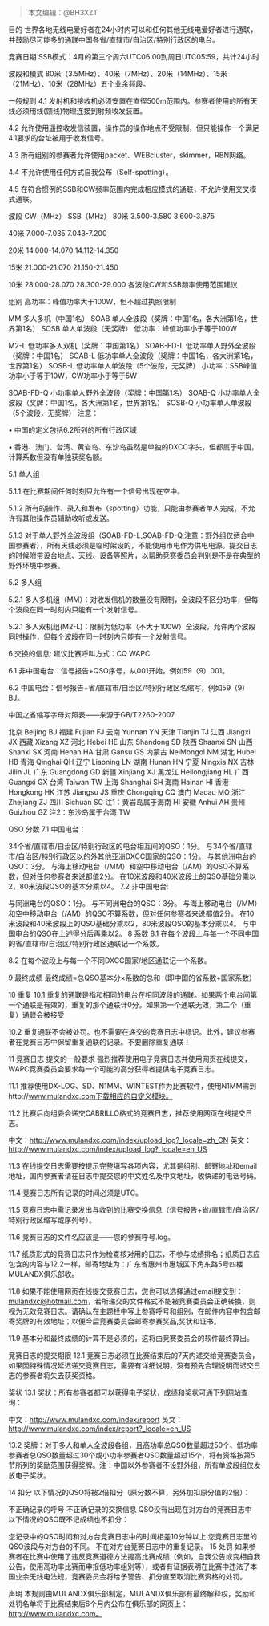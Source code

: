 > 本文编辑：@BH3XZT

目的
世界各地无线电爱好者在24小时内可以和任何其他无线电爱好者进行通联，并鼓励尽可能多的通联中国各省/直辖市/自治区/特别行政区的电台。

竞赛日期
SSB模式：4月的第三个周六UTC06:00到周日UTC05:59，共计24小时

波段和模式
80米（3.5MHz）、40米（7MHz）、20米（14MHz）、15米（21MHz）、10米（28MHz）五个业余频段。

一般规则
4.1 发射机和接收机必须安置在直径500m范围内。参赛者使用的所有天线必须用线(馈线)物理连接到射频收发装置。

4.2 允许使用遥控收发信装置，操作员的操作地点不受限制，但只能操作一个满足4.1要求的台址被用于收发信号。

4.3 所有组别的参赛者允许使用packet、WEBcluster，skimmer，RBN网络。

4.4 不允许使用任何方式自我公布（Self-spotting）。

4.5 在符合惯例的SSB和CW频率范围内完成相应模式的通联，不允许使用交叉模式通联。

波段	CW（MHz）	SSB（MHz）
80米	3.500-3.580	3.600-3.875

40米	7.000-7.035	7.043-7.200

20米	14.000-14.070	14.112-14.350

15米	21.000-21.070	21.150-21.450

10米	28.000-28.070	28.300-29.000
各波段CW和SSB频率使用范围建议

组别
高功率：峰值功率大于100W，但不超过执照限制

MM	多人多机（中国1名）
SOAB	单人全波段（奖牌：中国1名，各大洲第1名，世界第1名）
SOSB	单人单波段（无奖牌）
低功率：峰值功率小于等于100W

M2-L	低功率多人双机（奖牌：中国第1名）
SOAB-FD-L	低功率单人野外全波段（奖牌：中国1名）
SOAB-L	低功率单人全波段（奖牌：中国1名，各大洲第1名，世界第1名）
SOSB-L	低功率单人单波段（5个波段，无奖牌）
小功率：SSB峰值功率小于等于10W，CW功率小于等于5W

SOAB-FD-Q	小功率单人野外全波段（奖牌：中国第1名）
SOAB-Q	小功率单人全波段（奖牌：中国1名，各大洲第1名，世界第1名）
SOSB-Q	小功率单人单波段（5个波段，无奖牌）
注意：

• 中国的定义包括6.2所列的所有行政区域

• 香港、澳门、台湾、黄岩岛、东沙岛虽然是单独的DXCC字头，但都属于中国，计算系数但没有单独获奖名额。

5.1 单人组

5.1.1 在比赛期间任何时刻只允许有一个信号出现在空中。

5.1.2 所有的操作、录入和发布（spotting）功能，只能由参赛者单人完成，不允许有其他操作员辅助收听或发送。

5.1.3 对于单人野外全波段组（SOAB-FD-L,SOAB-FD-Q,注意：野外组仅适合中国参赛者），所有天线必须是临时架设的，不能使用市电作为供电电源。提交日志的时候附带设台地点、天线、设备等照片，以帮助竞赛委员会判别是不是在典型的野外环境中参赛。

5.2 多人组

5.2.1 多人多机组（MM）：对收发信机的数量没有限制，全波段不区分功率，但每个波段在同一时刻内只能有一个发射信号。

5.2.1 多人双机组(M2-L)：限制为低功率（不大于100W）全波段，允许两个波段同时操作，但每个波段在同一时刻内只能有一个发射信号。

6.交换的信息:
建议比赛呼叫方式：CQ WAPC

6.1 非中国电台：信号报告+QSO序号，从001开始，例如59（9）001。

6.2 中国电台：信号报告+省/直辖市/自治区/特别行政区名缩写，例如59（9）BJ。

中国之省缩写字母对照表——来源于GB/T2260-2007

北京	Beijing	BJ	福建	Fujian	FJ	云南	Yunnan	YN
天津	Tianjin	TJ	江西	Jiangxi	JX	西藏	Xizang	XZ
河北	Hebei	HE	山东	Shandong	SD	陕西	Shaanxi	SN
山西	Shanxi	SX	河南	Henan	HA	甘肃	Gansu	GS
内蒙古	NeiMongol	NM	湖北	Hubei	HB	青海	Qinghai	QH
辽宁	Liaoning	LN	湖南	Hunan	HN	宁夏	Ningxia	NX
吉林	Jilin	JL	广东	Guangdong	GD	新疆	Xinjiang	XJ
黑龙江	Heilongjiang	HL	广西	Guangxi	GX	台湾	Taiwan	TW
上海	Shanghai	SH	海南	Hainan	HI	香港	Hongkong	HK
江苏	Jiangsu	JS	重庆	Chongqing	CQ	澳门	Macau	MO
浙江	Zhejiang	ZJ	四川	Sichuan	SC	注1：黄岩岛属于海南	HI
安徽	Anhui	AH	贵州	Guizhou	GZ	注2：东沙岛属于台湾	TW

QSO 分数
7.1 中国电台：

34个省/直辖市/自治区/特别行政区的电台相互间的QSO：1分。
与34个省/直辖市/自治区/特别行政区以的外其他亚洲DXCC国家的QSO：1分。
与其他洲电台的QSO：3分。
与海上移动电台（/MM）和空中移动电台（/AM）的QSO不算系数，但对任何参赛者来说都值2分。
在10米波段和40米波段上的QSO基础分乘以2，80米波段QSO的基本分乘以4。
7.2 非中国电台:

与同洲电台的QSO：1分。
与不同洲电台的QSO：3分。
与海上移动电台（/MM）和空中移动电台（/AM）的QSO不算系数，但对任何参赛者来说都值2分。
在10米波段和40米波段上的QSO基础分乘以2，80米波段QSO的基本分乘以4。
与中国电台的QSO在上述得分后再乘以2。
8 系数
8.1 在每个波段上与每一个不同中国的省/直辖市/自治区/特别行政区通联记一个系数。

8.2 在每个波段上与每一个不同DXCC国家/地区通联记一个系数。

9 最终成绩
最终成绩=总QSO基本分×系数的总和（即中国的省系数+国家系数）

10 重复
10.1 重复的通联是指和相同的电台在相同波段的通联。如果两个电台间第一个通联是有效的，重复的那个通联计0分。如果第一个通联无效，第二个（重复）通联会被接受

10.2 重复通联不会被处罚。也不需要在递交的竞赛日志中标识。此外，建议参赛者在竞赛日志中保留重复通联的记录。不要删除重复通联！

11 竞赛日志 提交的一般要求
强烈推荐使用电子竞赛日志并使用网页在线提交，WAPC竞赛委员会要求每一个可能的高分获得者提供电子竞赛日志。

11.1 推荐使用DX-LOG、SD、N1MM、WINTEST作为比赛软件，使用N1MM需到http://www.mulandxc.com下载相应的自定义模块。

11.2 比赛后向组委会递交CABRILLO格式的竞赛日志，推荐使用网页在线提交日志。

中文：http://www.mulandxc.com/index/upload_log?_locale=zh_CN
英文：http://www.mulandxc.com/index/upload_log?_locale=en_US

11.3 在线提交日志需要按提示完整填写各项内容，尤其是组别、邮寄地址和email地址，国内参赛者请在日志中提交您的中文姓名及中文地址，收快递的电话号码。

11.4 竞赛日志所有记录的时间必须是UTC。

11.5 竞赛日志中需记录发出与收到的比赛交换信息（信号报告+省/直辖市/自治区/特别行政区缩写或序列号）。

11.6 竞赛日志的文件名应该是——您的参赛呼号.log。

11.7 纸质形式的竞赛日志只作为检查核对用的日志，不参与成绩排名；纸质日志应包含的内容与12.2一样，邮寄地址为：广东省惠州市惠城区下角东路5号四楼MULANDX俱乐部收。

11.8 如果不能使用网页在线提交竞赛日志，您也可以选择通过email提交到：mulandxc@hotmail.com，若所递交的文件格式不能被竞赛委员会正确转换，则视为无效竞赛日志。请确认在主题栏中写上参赛呼号和组别，在邮件内容中包含邮寄奖牌的有效地址；以便今后竞赛委员会邮寄参赛奖品,奖状和证书。

11.9 基本分和最终成绩的计算不是必须的，这将由竞赛委员会的软件最终算出。

竞赛日志的提交期限
12.1 竞赛日志必须在比赛结束后的7天内递交给竞赛委员会，如果因特殊情况延迟递交竞赛日志，需要有详细说明，没有预先合理说明而迟交日志的参赛者将失去获奖资格。

奖状
13.1 奖状：所有参赛者都可以获得电子奖状，成绩和奖状可通下列网站查询：

中文：http://www.mulandxc.com/index/report
英文：http://www.mulandxc.com/index/report?_locale=en_US

13.2 奖牌：对于多人和单人全波段各组，且高功率总QSO数量超过50个、低功率参赛者总QSO数量超过30个或小功率参赛者QSO数量超过15个，将有资格按第5节所列的奖励范围获得奖牌。注：中国以外参赛者不设野外组，所有单波段组仅发放电子奖状。

14 扣分
以下情况的QSO将被2倍扣分（原分数不算，另外加扣原分值的2倍）：

不正确记录的呼号
不正确记录的交换信息
QSO没有出现在对方台的竞赛日志中
以下情况的QSO既不记成绩也不扣分：

您记录中的QSO时间和对方台竞赛日志中的时间相差10分钟以上
您竞赛日志里的QSO波段与对方台的不同。
不在对方台竞赛日志中的重复记录。
15 处罚
如果参赛者在比赛中使用了违反竞赛道德方法提高比赛成绩（例如，自我公告或变相自我公告，使用高功率比赛而申报低功率组别等），或者有证据表明在比赛中违法了本国业余无线电法规，竞赛委员会将给予警告、扣分直至取消比赛资格的处罚。

声明
本规则由MULANDX俱乐部制定，MULANDX俱乐部有最终解释权，奖励和处罚名单将于比赛结束后6个月内公布在俱乐部的网页上：http://www.mulandxc.com。

